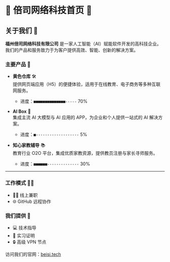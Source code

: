 # 🌟 倍司网络科技首页 🌟

## 关于我们 🏢

**福州倍司网络科技有限公司** 是一家人工智能（AI）赋能软件开发的高科技企业。  
我们的产品和服务致力于为客户提供高效、智能、创新的解决方案。

### 主要产品 💼

- **黄色仓库** 🛠️  
  提供网页端应用（H5）的便捷体验，适用于在线教育、电子商务等多种互联网服务。

  - 进度：`■■■■■■■■■■■■■■-----` 70%

- **AI Box** 🤖  
  集成主流 AI 大模型与 AI 应用的 APP，为企业和个人提供一站式的 AI 解决方案。

  - 进度：`■-------------------` 5%

- **知心家教辅导** 📚  
  教育行业 O2O 平台，集成优质家教资源，提供教员注册与家长寻师服务。
  - 进度：`■■■■■■--------------` 30%

---

### 工作模式 🕵‍♂️

- 👨‍💻 线上兼职
- 🌐 GitHub 远程协作

### 我们提供 🎁

- 💻 技术指导
- 📄 实习证明
- 🔒 高级 VPN 节点

访问我们的官网：[beisi.tech](https://beisi.tech)

